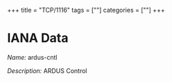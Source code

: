 +++
title = "TCP/1116"
tags = [""]
categories = [""]
+++

# IANA Data

_Name:_ ardus-cntl

_Description:_ ARDUS Control

